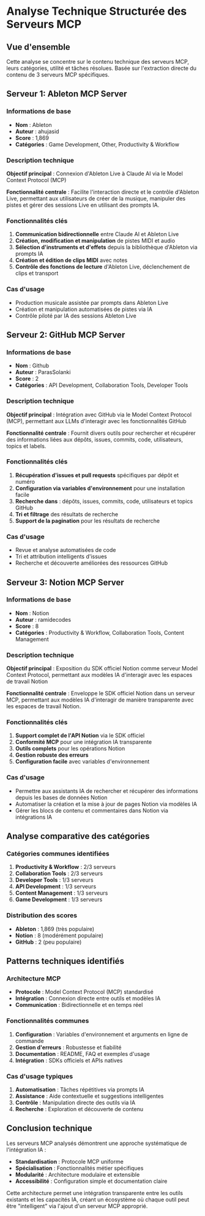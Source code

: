 # Analyse Technique Structurée des Serveurs MCP

## Vue d'ensemble

Cette analyse se concentre sur le contenu technique des serveurs MCP, leurs catégories, utilité et tâches résolues. Basée sur l'extraction directe du contenu de 3 serveurs MCP spécifiques.

## Serveur 1: Ableton MCP Server

### Informations de base
- **Nom** : Ableton
- **Auteur** : ahujasid
- **Score** : 1,869
- **Catégories** : Game Development, Other, Productivity & Workflow

### Description technique
**Objectif principal** : Connexion d'Ableton Live à Claude AI via le Model Context Protocol (MCP)

**Fonctionnalité centrale** : Facilite l'interaction directe et le contrôle d'Ableton Live, permettant aux utilisateurs de créer de la musique, manipuler des pistes et gérer des sessions Live en utilisant des prompts IA.

### Fonctionnalités clés
1. **Communication bidirectionnelle** entre Claude AI et Ableton Live
2. **Création, modification et manipulation** de pistes MIDI et audio
3. **Sélection d'instruments et d'effets** depuis la bibliothèque d'Ableton via prompts IA
4. **Création et édition de clips MIDI** avec notes
5. **Contrôle des fonctions de lecture** d'Ableton Live, déclenchement de clips et transport

### Cas d'usage
- Production musicale assistée par prompts dans Ableton Live
- Création et manipulation automatisées de pistes via IA
- Contrôle piloté par IA des sessions Ableton Live

## Serveur 2: GitHub MCP Server

### Informations de base
- **Nom** : Github
- **Auteur** : ParasSolanki
- **Score** : 2
- **Catégories** : API Development, Collaboration Tools, Developer Tools

### Description technique
**Objectif principal** : Intégration avec GitHub via le Model Context Protocol (MCP), permettant aux LLMs d'interagir avec les fonctionnalités GitHub

**Fonctionnalité centrale** : Fournit divers outils pour rechercher et récupérer des informations liées aux dépôts, issues, commits, code, utilisateurs, topics et labels.

### Fonctionnalités clés
1. **Récupération d'issues et pull requests** spécifiques par dépôt et numéro
2. **Configuration via variables d'environnement** pour une installation facile
3. **Recherche dans** : dépôts, issues, commits, code, utilisateurs et topics GitHub
4. **Tri et filtrage** des résultats de recherche
5. **Support de la pagination** pour les résultats de recherche

### Cas d'usage
- Revue et analyse automatisées de code
- Tri et attribution intelligents d'issues
- Recherche et découverte améliorées des ressources GitHub

## Serveur 3: Notion MCP Server

### Informations de base
- **Nom** : Notion
- **Auteur** : ramidecodes
- **Score** : 8
- **Catégories** : Productivity & Workflow, Collaboration Tools, Content Management

### Description technique
**Objectif principal** : Exposition du SDK officiel Notion comme serveur Model Context Protocol, permettant aux modèles IA d'interagir avec les espaces de travail Notion

**Fonctionnalité centrale** : Enveloppe le SDK officiel Notion dans un serveur MCP, permettant aux modèles IA d'interagir de manière transparente avec les espaces de travail Notion.

### Fonctionnalités clés
1. **Support complet de l'API Notion** via le SDK officiel
2. **Conformité MCP** pour une intégration IA transparente
3. **Outils complets** pour les opérations Notion
4. **Gestion robuste des erreurs**
5. **Configuration facile** avec variables d'environnement

### Cas d'usage
- Permettre aux assistants IA de rechercher et récupérer des informations depuis les bases de données Notion
- Automatiser la création et la mise à jour de pages Notion via modèles IA
- Gérer les blocs de contenu et commentaires dans Notion via intégrations IA

## Analyse comparative des catégories

### Catégories communes identifiées
1. **Productivity & Workflow** : 2/3 serveurs
2. **Collaboration Tools** : 2/3 serveurs
3. **Developer Tools** : 1/3 serveurs
4. **API Development** : 1/3 serveurs
5. **Content Management** : 1/3 serveurs
6. **Game Development** : 1/3 serveurs

### Distribution des scores
- **Ableton** : 1,869 (très populaire)
- **Notion** : 8 (modérément populaire)
- **GitHub** : 2 (peu populaire)

## Patterns techniques identifiés

### Architecture MCP
- **Protocole** : Model Context Protocol (MCP) standardisé
- **Intégration** : Connexion directe entre outils et modèles IA
- **Communication** : Bidirectionnelle et en temps réel

### Fonctionnalités communes
1. **Configuration** : Variables d'environnement et arguments en ligne de commande
2. **Gestion d'erreurs** : Robustesse et fiabilité
3. **Documentation** : README, FAQ et exemples d'usage
4. **Intégration** : SDKs officiels et APIs natives

### Cas d'usage typiques
1. **Automatisation** : Tâches répétitives via prompts IA
2. **Assistance** : Aide contextuelle et suggestions intelligentes
3. **Contrôle** : Manipulation directe des outils via IA
4. **Recherche** : Exploration et découverte de contenu

## Conclusion technique

Les serveurs MCP analysés démontrent une approche systématique de l'intégration IA :

- **Standardisation** : Protocole MCP uniforme
- **Spécialisation** : Fonctionnalités métier spécifiques
- **Modularité** : Architecture modulaire et extensible
- **Accessibilité** : Configuration simple et documentation claire

Cette architecture permet une intégration transparente entre les outils existants et les capacités IA, créant un écosystème où chaque outil peut être "intelligent" via l'ajout d'un serveur MCP approprié.
